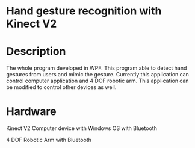 # Hand gesture recognition with Kinect V2

# Description

The whole program developed in WPF. This program able to detect hand gestures from users and mimic the gesture. Currently this application can control computer application and
4 DOF robotic arm. This application can be modified to control other devices as well.

# Hardware
Kinect V2
Computer device with Windows OS with Bluetooth

4 DOF Robotic Arm with Bluetooth

